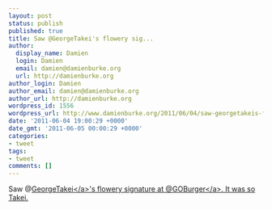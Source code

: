 ```yaml
---
layout: post
status: publish
published: true
title: Saw @GeorgeTakei's flowery sig...
author:
  display_name: Damien
  login: Damien
  email: damien@damienburke.org
  url: http://damienburke.org
author_login: Damien
author_email: damien@damienburke.org
author_url: http://damienburke.org
wordpress_id: 1556
wordpress_url: http://www.damienburke.org/2011/06/04/saw-georgetakeis-flowery-sig/
date: '2011-06-04 19:00:29 +0000'
date_gmt: '2011-06-05 00:00:29 +0000'
categories:
- tweet
tags:
- tweet
comments: []
---
```

<p>Saw @<a href="http:&#47;&#47;twitter.com&#47;GeorgeTakei" class="aktt_username">GeorgeTakei<&#47;a>'s flowery signature at @<a href="http:&#47;&#47;twitter.com&#47;GOBurger" class="aktt_username">GOBurger<&#47;a>. It was so Takei.</p>
